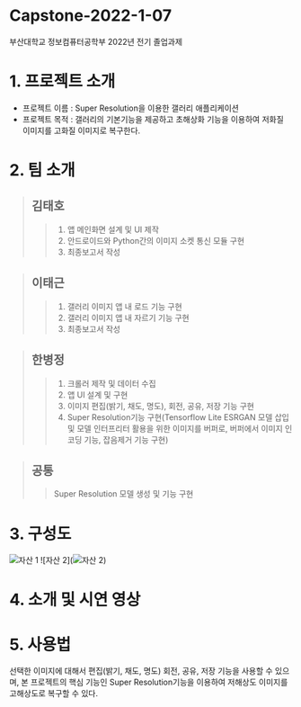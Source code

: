 # Capstone-2022-1-07
부산대학교 정보컴퓨터공학부 2022년 전기 졸업과제



# 1. 프로젝트 소개
* 프로젝트 이름 : Super Resolution을 이용한 갤러리 애플리케이션
* 프로젝트 목적 : 갤러리의 기본기능을 제공하고 초해상화 기능을 이용하여 저화질 이미지를 고화질 이미지로 복구한다.


# 2. 팀 소개
> ## 김태호
>> 1. 앱 메인화면 설계 및 UI 제작
>> 2. 안드로이드와 Python간의 이미지 소켓 통신 모듈 구현
>> 3. 최종보고서 작성


> ## 이태근
>> 1. 갤러리 이미지 앱 내 로드 기능 구현
>> 2. 갤러리 이미지 앱 내 자르기 기능 구현
>> 3. 최종보고서 작성


> ## 한병정
>> 1. 크롤러 제작 및 데이터 수집
>> 2. 앱 UI 설계 및 구현
>> 3. 이미지 편집(밝기, 채도, 명도), 회전, 공유, 저장 기능 구현
>> 4. Super Resolution기능 구현(Tensorflow Lite ESRGAN 모델 삽입 및 모델 인터프리터 활용을 위한 이미지를 버퍼로, 버퍼에서 이미지 인코딩 기능, 잡음제거 기능 구현)

> ## 공통
>> Super Resolution 모델 생성 및 기능 구현


# 3. 구성도
![자산 1](https://user-images.githubusercontent.com/86135837/195827992-68129bba-ee00-4a10-be76-c6a5a610edbb.png)
![자산 2](![자산 2](https://user-images.githubusercontent.com/86135837/195829284-f5157bd9-694d-468b-a38b-08bd5a61a677.png))

  
# 4. 소개 및 시연 영상


# 5. 사용법
선택한 이미지에 대해서 편집(밝기, 채도, 명도) 회전, 공유, 저장 기능을 사용할 수 있으며, 본 프로젝트의 핵심 기능인 Super Resolution기능을 이용하여 저해상도 이미지를 고해상도로 복구할 수 있다.
